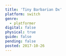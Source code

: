 ```yaml
---
title: 'Tiny Barbarian Dx'
platform: switch
genre:
  - platformer
digital: false
physical: true
guide: false
pending: false
posted: 2017-10-26
---
```

